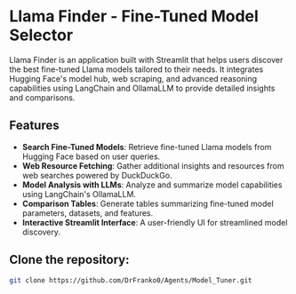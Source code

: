 # Llama Finder - Fine-Tuned Model Selector

Llama Finder is an application built with Streamlit that helps users discover the best fine-tuned Llama models tailored to their needs. It integrates Hugging Face's model hub, web scraping, and advanced reasoning capabilities using LangChain and OllamaLLM to provide detailed insights and comparisons.

## Features

- **Search Fine-Tuned Models**: Retrieve fine-tuned Llama models from Hugging Face based on user queries.
- **Web Resource Fetching**: Gather additional insights and resources from web searches powered by DuckDuckGo.
- **Model Analysis with LLMs**: Analyze and summarize model capabilities using LangChain's OllamaLLM.
- **Comparison Tables**: Generate tables summarizing fine-tuned model parameters, datasets, and features.
- **Interactive Streamlit Interface**: A user-friendly UI for streamlined model discovery.


## Clone the repository:
   ```bash
   git clone https://github.com/DrFranko0/Agents/Model_Tuner.git
